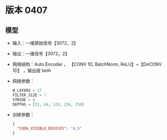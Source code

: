 # 版本 0407

## 模型

- 输入：一维原始信号【3072，2】

- 输出：一维信号【3072，2】

- 网络结构：Auto Encoder ， 【CONV 1D, BatchNorm, ReLU】+【DeCONV 1D】 ，输出层 tanh

- 网络参数：

  ```python
  N_LAYERS = 17
  FILTER_SIZE = 7
  STRIDE = 4
  DEPTHS = [32, 64, 128, 256, 256]
  ```

- 训练参数：

  ```json
  {
    "CUDA_VISIBLE_DEVICES": "4,5"
  }
  ```

  